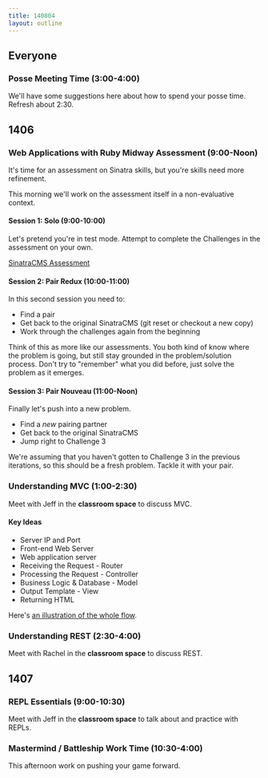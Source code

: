 ```yaml
---
title: 140804
layout: outline
---
```


## Everyone

### Posse Meeting Time (3:00-4:00)

We'll have some suggestions here about how to spend your posse time.
Refresh about 2:30.

## 1406

### Web Applications with Ruby Midway Assessment (9:00-Noon)

It's time for an assessment on Sinatra skills, but you're skills need more
refinement.

This morning we'll work on the assessment itself in a non-evaluative context.

#### Session 1: Solo (9:00-10:00)

Let's pretend you're in test mode. Attempt to complete the Challenges
in the assessment on your own.

[SinatraCMS Assessment](http://tutorials.jumpstartlab.com/academy/assessments/sinatra_cms.html)

#### Session 2: Pair Redux (10:00-11:00)

In this second session you need to:

* Find a pair
* Get back to the original SinatraCMS (git reset or checkout a new copy)
* Work through the challenges again from the beginning

Think of this as more like our assessments. You both kind of know where
the problem is going, but still stay grounded in the problem/solution
process. Don't try to "remember" what you did before, just solve the problem
as it emerges.

#### Session 3: Pair Nouveau (11:00-Noon)

Finally let's push into a new problem.

* Find a *new* pairing partner
* Get back to the original SinatraCMS
* Jump right to Challenge 3

We're assuming that you haven't gotten to Challenge 3 in the previous iterations, so this should be a fresh problem. Tackle it with your pair.

### Understanding MVC (1:00-2:30)

Meet with Jeff in the **classroom space** to discuss MVC.

#### Key Ideas

* Server IP and Port
* Front-end Web Server
* Web application server
* Receiving the Request - Router
* Processing the Request - Controller
* Business Logic & Database - Model
* Output Template - View
* Returning HTML

Here's [an illustration of the whole flow](http://tutorials.jumpstartlab.com/images/rails_mvc.png).

### Understanding REST (2:30-4:00)

Meet with Rachel in the **classroom space** to discuss REST.

## 1407

### REPL Essentials (9:00-10:30)

Meet with Jeff in the **classroom space** to talk about and practice with
REPLs.

### Mastermind / Battleship Work Time (10:30-4:00)

This afternoon work on pushing your game forward.
